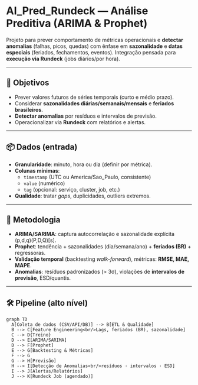 # AI_Pred_Rundeck — Análise Preditiva (ARIMA & Prophet)

Projeto para prever comportamento de métricas operacionais e **detectar anomalias** (falhas, picos, quedas) com ênfase em **sazonalidade** e **datas especiais** (feriados, fechamentos, eventos). Integração pensada para **execução via Rundeck** (jobs diários/por hora).

---

## 🎯 Objetivos
- Prever valores futuros de séries temporais (curto e médio prazo).
- Considerar **sazonalidades diárias/semanais/mensais** e **feriados brasileiros**.
- **Detectar anomalias** por resíduos e intervalos de previsão.
- Operacionalizar via **Rundeck** com relatórios e alertas.

---

## 📦 Dados (entrada)
- **Granularidade**: minuto, hora ou dia (definir por métrica).
- **Colunas mínimas**:  
  - `timestamp` (UTC ou America/Sao_Paulo, consistente)  
  - `value` (numérico)  
  - `tag` (opcional: serviço, cluster, job, etc.)
- **Qualidade**: tratar *gaps*, duplicidades, outliers extremos.

---

## 🧪 Metodologia
- **ARIMA/SARIMA**: captura autocorrelação e sazonalidade explícita (p,d,q)(P,D,Q)[s].
- **Prophet**: tendência + sazonalidades (dia/semana/ano) + **feriados (BR)** + regressoras.
- **Validação temporal** (backtesting *walk-forward*), métricas: **RMSE, MAE, MAPE**.
- **Anomalias**: resíduos padronizados (> 3σ), violações de **intervalos de previsão**, ESD/quantis.

---

## 🛠️ Pipeline (alto nível)

```mermaid
graph TD
  A[Coleta de dados (CSV/API/DB)] --> B[ETL & Qualidade]
  B --> C[Feature Engineering<br/>Lags, feriados (BR), sazonalidade]
  C --> D{Treino}
  D --> E[ARIMA/SARIMA]
  D --> F[Prophet]
  E --> G[Backtesting & Métricas]
  F --> G
  G --> H[Previsão]
  H --> I[Detecção de Anomalias<br/>resíduos · intervalos · ESD]
  I --> J[Alertas/Relatórios]
  J --> K[Rundeck Job (agendado)]


